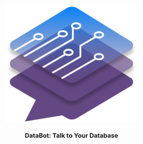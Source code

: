 <div align="center">
  <img src="media/DataBot Logo Transparent.png" width=350px alt="DataBot Logo">
<h3>DataBot: Talk to Your Database</h3>
</div>

